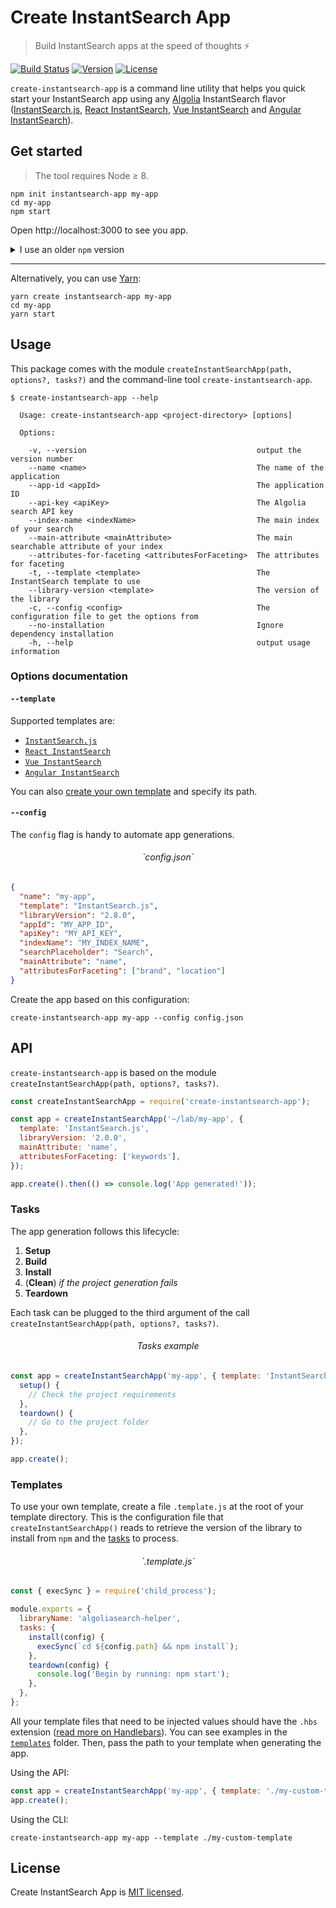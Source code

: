 # Create InstantSearch App

> Build InstantSearch apps at the speed of thoughts ⚡️

[![Build Status][travis-svg]][travis-url] [![Version][version-svg]][package-url] [![License][license-image]][license-url]

`create-instantsearch-app` is a command line utility that helps you quick start your InstantSearch app using any [Algolia][algolia-website] InstantSearch flavor ([InstantSearch.js][instantsearchjs-github], [React InstantSearch][react-instantsearch-github], [Vue InstantSearch][vue-instantsearch-github] and [Angular InstantSearch][angular-instantsearch-github]).

## Get started

> The tool requires Node ≥ 8.

```
npm init instantsearch-app my-app
cd my-app
npm start
```

Open http://localhost:3000 to see you app.

<details>
  <summary>I use an older <code>npm</code> version</summary>

[`npm-init <@scope>` ](https://docs.npmjs.com/cli/init) is only available on recent `npm` versions. If it's not available, install `create-instantsearch-app` globally and run the binary.

```
npm install --global create-instantsearch-app
create-instantsearch-app my-app
cd my-app
npm start
```
</details>

---

Alternatively, you can use [Yarn](https://http://yarnpkg.com):

```
yarn create instantsearch-app my-app
cd my-app
yarn start
```

## Usage

This package comes with the module `createInstantSearchApp(path, options?, tasks?)` and the command-line tool `create-instantsearch-app`.

```
$ create-instantsearch-app --help

  Usage: create-instantsearch-app <project-directory> [options]

  Options:

    -v, --version                                      output the version number
    --name <name>                                      The name of the application
    --app-id <appId>                                   The application ID
    --api-key <apiKey>                                 The Algolia search API key
    --index-name <indexName>                           The main index of your search
    --main-attribute <mainAttribute>                   The main searchable attribute of your index
    --attributes-for-faceting <attributesForFaceting>  The attributes for faceting
    -t, --template <template>                          The InstantSearch template to use
    --library-version <template>                       The version of the library
    -c, --config <config>                              The configuration file to get the options from
    --no-installation                                  Ignore dependency installation
    -h, --help                                         output usage information
```

### Options documentation

#### `--template`

Supported templates are:

- [`InstantSearch.js`][instantsearchjs-github]
- [`React InstantSearch`][react-instantsearch-github]
- [`Vue InstantSearch`][vue-instantsearch-github]
- [`Angular InstantSearch`][angular-instantsearch-github]

You can also [create your own template](#templates) and specify its path.

#### `--config`

The `config` flag is handy to automate app generations.

<h6 align="center">`config.json`</h6>

```json
{
  "name": "my-app",
  "template": "InstantSearch.js",
  "libraryVersion": "2.8.0",
  "appId": "MY_APP_ID",
  "apiKey": "MY_API_KEY",
  "indexName": "MY_INDEX_NAME",
  "searchPlaceholder": "Search",
  "mainAttribute": "name",
  "attributesForFaceting": ["brand", "location"]
}
```

Create the app based on this configuration:

```
create-instantsearch-app my-app --config config.json
```

## API

`create-instantsearch-app` is based on the module `createInstantSearchApp(path, options?, tasks?)`.

```javascript
const createInstantSearchApp = require('create-instantsearch-app');

const app = createInstantSearchApp('~/lab/my-app', {
  template: 'InstantSearch.js',
  libraryVersion: '2.0.0',
  mainAttribute: 'name',
  attributesForFaceting: ['keywords'],
});

app.create().then(() => console.log('App generated!'));
```

### Tasks

The app generation follows this lifecycle:

1. **Setup**
2. **Build**
3. **Install**
4. (**Clean**) *if the project generation fails*
5. **Teardown**

Each task can be plugged to the third argument of the call `createInstantSearchApp(path, options?, tasks?)`.

<h6 align="center">Tasks example</h6>

```javascript
const app = createInstantSearchApp('my-app', { template: 'InstantSearch.js' }, {
  setup() {
    // Check the project requirements
  },
  teardown() {
    // Go to the project folder
  },
});

app.create();
```

### Templates

To use your own template, create a file `.template.js` at the root of your template directory. This is the configuration file that `createInstantSearchApp()` reads to retrieve the version of the library to install from `npm` and the [tasks](#tasks) to process.

<h6 align="center">`.template.js`</h6>

```javascript
const { execSync } = require('child_process');

module.exports = {
  libraryName: 'algoliasearch-helper',
  tasks: {
    install(config) {
      execSync(`cd ${config.path} && npm install`);
    },
    teardown(config) {
      console.log('Begin by running: npm start');
    },
  },
};
```

All your template files that need to be injected values should have the `.hbs` extension ([read more on Handlebars](https://handlebarsjs.com)). You can see examples in the [`templates`](templates) folder. Then, pass the path to your template when generating the app.

Using the API:

```javascript
const app = createInstantSearchApp('my-app', { template: './my-custom-template' });
app.create();
```

Using the CLI:

```
create-instantsearch-app my-app --template ./my-custom-template
```

## License

Create InstantSearch App is [MIT licensed](LICENSE).

<!-- Badges -->

[version-svg]: https://img.shields.io/npm/v/create-instantsearch-app.svg?style=flat-square
[package-url]: https://npmjs.org/package/create-instantsearch-app
[travis-svg]: https://img.shields.io/travis/algolia/create-instantsearch-app/develop.svg?style=flat-square
[travis-url]: https://travis-ci.org/algolia/create-instantsearch-app
[license-image]: http://img.shields.io/badge/license-MIT-green.svg?style=flat-square
[license-url]: LICENSE

<!-- Links -->

[algolia-website]: https://www.algolia.com/?utm_medium=social-owned&utm_source=GitHub&utm_campaign=create-instantsearch-app%20repository
[instantsearchjs-github]: https://github.com/algolia/instantsearch.js
[react-instantsearch-github]: https://github.com/algolia/react-instantsearch
[vue-instantsearch-github]: https://github.com/algolia/vue-instantsearch
[angular-instantsearch-github]: https://github.com/algolia/angular-instantsearch
